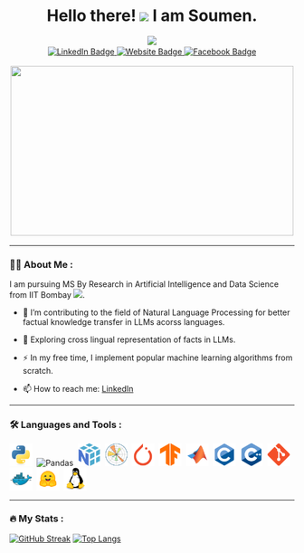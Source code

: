 <div id="intro" align="center">
  <h1>
    Hello there!
    <img src="https://media.giphy.com/media/hvRJCLFzcasrR4ia7z/giphy.gif" width="30px"/>
    I am Soumen.
  </h1>
</div>

<div id="header" align="center">
  <img src="https://i.giphy.com/media/v1.Y2lkPTc5MGI3NjExdGl6anB0dGVuM2RtNnN6YmxzY2xxNGRxeWV3eDFkZ3pqMmo5dmc4OCZlcD12MV9pbnRlcm5hbF9naWZfYnlfaWQmY3Q9Zw/DJs8z6pvCDE3dHnyPn/giphy.gif" width="200"/>
</div>

<div id="badges" align="center">
  <a href="https://www.linkedin.com/in/soumen-mondal-680051a2/">
    <img src="https://img.shields.io/badge/LinkedIn-blue?style=for-the-badge&logo=linkedin&logoColor=white" alt="LinkedIn Badge"/>
  </a>
  <a href="https://soumenkm.github.io">
    <img src="https://img.shields.io/badge/Website-red?style=for-the-badge&logo=Website&logoColor=white" alt="Website Badge"/>
  </a>
  <a href="https://www.facebook.com/soumenkm">
    <img src="https://img.shields.io/badge/Facebook-blue?style=for-the-badge&logo=Facebook&logoColor=white" alt="Facebook Badge"/>
  </a>
</div>

<div id="profile-count" align="center">
  <img src="https://komarev.com/ghpvc/?username=soumenkm&style=flat-square&color=blue" alt=""/>
</div>

<div align="center">
  <img src="https://i.giphy.com/media/v1.Y2lkPTc5MGI3NjExeW1lczJyOHp0d2c0MjZmaHV1NHh0ZG5kbGgyNndza2pvN2hldmpiaSZlcD12MV9pbnRlcm5hbF9naWZfYnlfaWQmY3Q9Zw/1tuooPJnx3kKqBmNEW/giphy.gif" width="500" height="300"/>
</div>

---

### :man_technologist: About Me :

I am pursuing MS By Research in Artificial Intelligence and Data Science from IIT Bombay <img src="https://media.giphy.com/media/WUlplcMpOCEmTGBtBW/giphy.gif" width="30">.

- :telescope: I’m contributing to the field of Natural Language Processing for better factual knowledge transfer in LLMs acorss languages.

- :seedling: Exploring cross lingual representation of facts in LLMs.

- :zap: In my free time, I implement popular machine learning algorithms from scratch.

- :mailbox: How to reach me: [LinkedIn](https://www.linkedin.com/in/soumen-mondal-680051a2/)

---

### :hammer_and_wrench: Languages and Tools :

<div>
  <img src="https://github.com/devicons/devicon/blob/master/icons/python/python-original.svg" title="Python" alt="Python" width="40" height="40"/>&nbsp;
  <img src="https://seeklogo.com/images/P/pandas-logo-776F6D45BB-seeklogo.com.png" title="Pandas" alt="Pandas" width="40" height="40"/>&nbsp;
  <img src="https://github.com/devicons/devicon/blob/master/icons/numpy/numpy-original.svg" title="Numpy" alt="Numpy" width="40" height="40"/>&nbsp;
  <img src="https://github.com/devicons/devicon/blob/master/icons/matplotlib/matplotlib-original.svg" title="Matplotlib" alt="Matplotlib" width="40" height="40"/>&nbsp;
  <img src="https://github.com/devicons/devicon/blob/master/icons/pytorch/pytorch-original.svg" title="Pytorch" alt="Pytorch" width="40" height="40"/>&nbsp;
  <img src="https://github.com/devicons/devicon/blob/master/icons/tensorflow/tensorflow-original.svg" title="Tensorflow" alt="tensorflow" width="40" height="40"/>&nbsp;
  <img src="https://github.com/devicons/devicon/blob/master/icons/matlab/matlab-original.svg"  title="Matlab" alt="Matlab" width="40" height="40"/>&nbsp;
  <img src="https://github.com/devicons/devicon/blob/master/icons/c/c-original.svg" title="C" alt="C" width="40" height="40"/>&nbsp;
  <img src="https://github.com/devicons/devicon/blob/master/icons/cplusplus/cplusplus-original.svg" title="C++" alt="C++" width="40" height="40"/>&nbsp;
  <img src="https://github.com/devicons/devicon/blob/master/icons/git/git-original.svg" title="Git" alt="Git" width="40" height="40"/>&nbsp;
  <img src="https://github.com/devicons/devicon/blob/master/icons/docker/docker-original.svg" title="Docker"  alt="Docker" width="40" height="40"/>&nbsp;
  <img src="https://github.com/soumenkm/soumenkm/blob/main/hf-logo.svg" title="Huggingface"  alt="Huggingface" width="40" height="40"/>&nbsp;
  <img src="https://github.com/devicons/devicon/blob/master/icons/linux/linux-original.svg" title="Linux"  alt="Linux" width="40" height="40"/>&nbsp;
</div>

---

### :fire: My Stats :

[![GitHub Streak](https://streak-stats.demolab.com/?user=soumenkm&theme=dark)](https://git.io/streak-stats)
[![Top Langs](https://github-readme-stats.vercel.app/api/top-langs/?username=soumenkm&layout=compact&theme=vision-friendly-dark)](https://github.com/anuraghazra/github-readme-stats)
